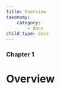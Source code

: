 ```yaml
---
title: Overview
taxonomy:
    category:
        - docs
child_type: docs
---
```


### Chapter 1

# Overview

